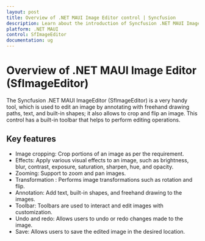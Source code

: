 ```yaml
---
layout: post
title: Overview of .NET MAUI Image Editor control | Syncfusion
description: Learn about the introduction of Syncfusion .NET MAUI ImageEditor(SfImageEditor) control, its basic features, and the functionalities of imageeditor.
platform: .NET MAUI
control: SfImageEditor
documentation: ug
---
```


# Overview of .NET MAUI Image Editor (SfImageEditor)

The Syncfusion .NET MAUI ImageEditor (SfImageEditor) is a very handy tool, which is used to edit an image by annotating with freehand drawing paths, text, and built-in shapes; it also allows to crop and flip an image. This control has a built-in toolbar that helps to perform editing operations.

## Key features
 * Image cropping: Crop portions of an image as per the requirement.
 * Effects: Apply various visual effects to an image, such as brightness, blur, contrast, exposure, saturation, sharpen, hue, and opacity.
 * Zooming: Support to zoom and pan images.
 * Transformation : Performs image transformations such as rotation and flip.
 * Annotation: Add text, built-in shapes, and freehand drawing to the images.
 * Toolbar: Toolbars are used to interact and edit images with customization.
 * Undo and redo: Allows users to undo or redo changes made to the image.
 * Save: Allows users to save the edited image in the desired location.
